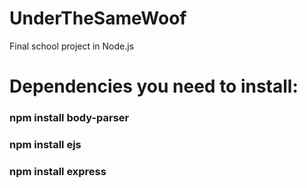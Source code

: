 # UnderTheSameWoof
 Final school project in Node.js

# Dependencies you need to install:
### npm install body-parser
### npm install ejs
### npm install express